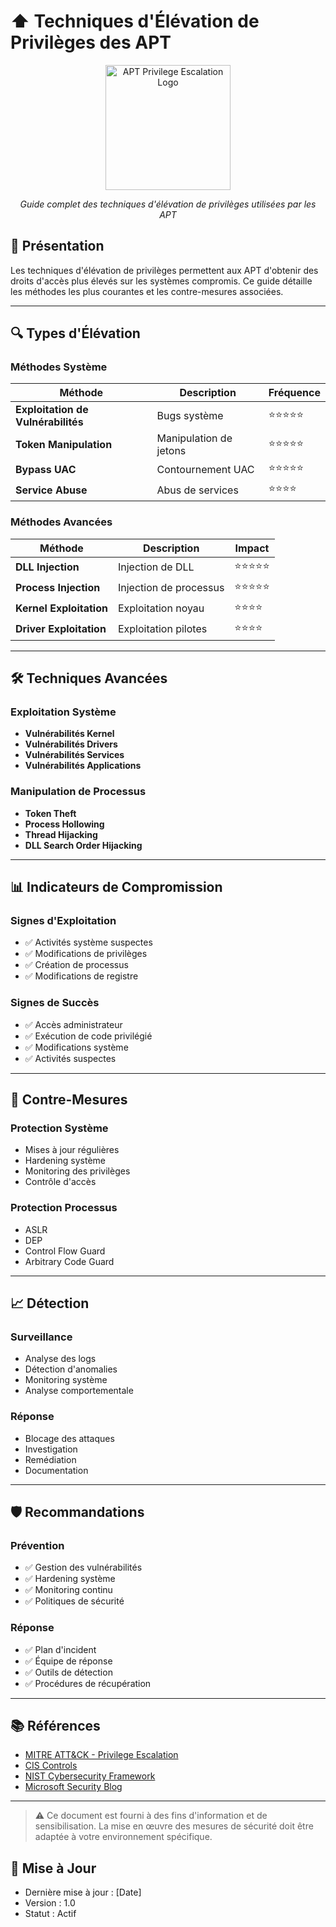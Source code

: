 # ⬆️ Techniques d'Élévation de Privilèges des APT

<div align="center">
  <img src="../../assets/logos/apt-privilege-logo.png" alt="APT Privilege Escalation Logo" width="200"/>
  <br>
  <p><em>Guide complet des techniques d'élévation de privilèges utilisées par les APT</em></p>
</div>

## 🧠 Présentation

Les techniques d'élévation de privilèges permettent aux APT d'obtenir des droits d'accès plus élevés sur les systèmes compromis. Ce guide détaille les méthodes les plus courantes et les contre-mesures associées.

---

## 🔍 Types d'Élévation

### Méthodes Système
| Méthode | Description | Fréquence |
|---------|-------------|-----------|
| **Exploitation de Vulnérabilités** | Bugs système | ⭐⭐⭐⭐⭐ |
| **Token Manipulation** | Manipulation de jetons | ⭐⭐⭐⭐⭐ |
| **Bypass UAC** | Contournement UAC | ⭐⭐⭐⭐⭐ |
| **Service Abuse** | Abus de services | ⭐⭐⭐⭐ |

### Méthodes Avancées
| Méthode | Description | Impact |
|---------|-------------|--------|
| **DLL Injection** | Injection de DLL | ⭐⭐⭐⭐⭐ |
| **Process Injection** | Injection de processus | ⭐⭐⭐⭐⭐ |
| **Kernel Exploitation** | Exploitation noyau | ⭐⭐⭐⭐ |
| **Driver Exploitation** | Exploitation pilotes | ⭐⭐⭐⭐ |

---

## 🛠️ Techniques Avancées

### Exploitation Système
- **Vulnérabilités Kernel**
- **Vulnérabilités Drivers**
- **Vulnérabilités Services**
- **Vulnérabilités Applications**

### Manipulation de Processus
- **Token Theft**
- **Process Hollowing**
- **Thread Hijacking**
- **DLL Search Order Hijacking**

---

## 📊 Indicateurs de Compromission

### Signes d'Exploitation
- ✅ Activités système suspectes
- ✅ Modifications de privilèges
- ✅ Création de processus
- ✅ Modifications de registre

### Signes de Succès
- ✅ Accès administrateur
- ✅ Exécution de code privilégié
- ✅ Modifications système
- ✅ Activités suspectes

---

## 🎯 Contre-Mesures

### Protection Système
- Mises à jour régulières
- Hardening système
- Monitoring des privilèges
- Contrôle d'accès

### Protection Processus
- ASLR
- DEP
- Control Flow Guard
- Arbitrary Code Guard

---

## 📈 Détection

### Surveillance
- Analyse des logs
- Détection d'anomalies
- Monitoring système
- Analyse comportementale

### Réponse
- Blocage des attaques
- Investigation
- Remédiation
- Documentation

---

## 🛡️ Recommandations

### Prévention
- ✅ Gestion des vulnérabilités
- ✅ Hardening système
- ✅ Monitoring continu
- ✅ Politiques de sécurité

### Réponse
- ✅ Plan d'incident
- ✅ Équipe de réponse
- ✅ Outils de détection
- ✅ Procédures de récupération

---

## 📚 Références

- [MITRE ATT&CK - Privilege Escalation](https://attack.mitre.org/tactics/TA0004/)
- [CIS Controls](https://www.cisecurity.org/controls/)
- [NIST Cybersecurity Framework](https://www.nist.gov/cyberframework)
- [Microsoft Security Blog](https://www.microsoft.com/security/blog/)

---

> ⚠️ Ce document est fourni à des fins d'information et de sensibilisation. La mise en œuvre des mesures de sécurité doit être adaptée à votre environnement spécifique.

## 📅 Mise à Jour
- Dernière mise à jour : [Date]
- Version : 1.0
- Statut : Actif 